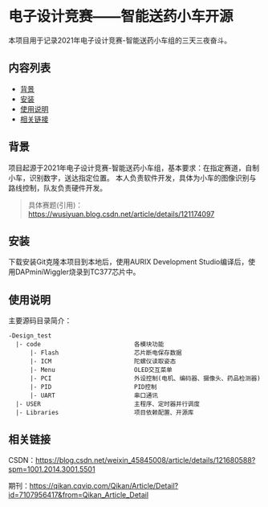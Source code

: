 电子设计竞赛——智能送药小车开源
=========
本项目用于记录2021年电子设计竞赛-智能送药小车组的三天三夜奋斗。
## 内容列表

- [背景](##背景)
- [安装](##安装)
- [使用说明](##使用说明)
- [相关链接](##相关链接)

## 背景
项目起源于2021年电子设计竞赛-智能送药小车组，基本要求：在指定赛道，自制小车，识别数字，送达指定位置。
本人负责软件开发，具体为小车的图像识别与路线控制，队友负责硬件开发。
> 具体赛题(引用)：https://wusiyuan.blog.csdn.net/article/details/121174097


## 安装
下载安装Git克隆本项目到本地后，使用AURIX Development Studio编译后，使用DAPminiWiggler烧录到TC377芯片中。

## 使用说明
主要源码目录简介：
```
-Design_test
  |- code                          各模块功能
      |- Flash                     芯片断电保存数据
      |- ICM                       陀螺仪读取姿态
      |- Menu                      OLED交互菜单
      |- PCI                       外设控制(电机、编码器、摄像头、药品检测器)
      |- PID                       PID控制
      |- UART                      串口通讯
  |- USER                          主程序、定时器并行调度
  |- Libraries                     项目依赖配置、开源库
```

## 相关链接

CSDN：https://blog.csdn.net/weixin_45845008/article/details/121680588?spm=1001.2014.3001.5501

期刊：https://qikan.cqvip.com/Qikan/Article/Detail?id=7107956417&from=Qikan_Article_Detail
